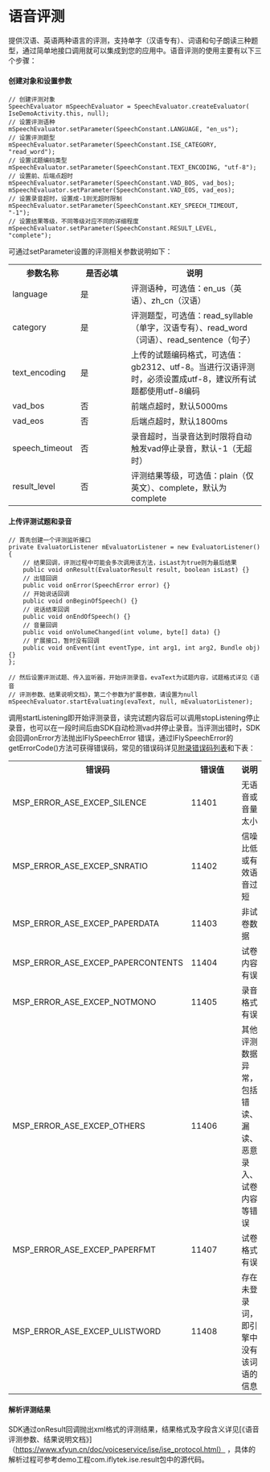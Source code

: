 # 语音评测

提供汉语、英语两种语言的评测，支持单字（汉语专有）、词语和句子朗读三种题型，通过简单地接口调用就可以集成到您的应用中。语音评测的使用主要有以下三个步骤：

#### 创建对象和设置参数

    // 创建评测对象
    SpeechEvaluator mSpeechEvaluator = SpeechEvaluator.createEvaluator(
    IseDemoActivity.this, null);
    // 设置评测语种
    mSpeechEvaluator.setParameter(SpeechConstant.LANGUAGE, "en_us");
    // 设置评测题型
    mSpeechEvaluator.setParameter(SpeechConstant.ISE_CATEGORY, "read_word");
    // 设置试题编码类型
    mSpeechEvaluator.setParameter(SpeechConstant.TEXT_ENCODING, "utf-8");
    // 设置前、后端点超时
    mSpeechEvaluator.setParameter(SpeechConstant.VAD_BOS, vad_bos);
    mSpeechEvaluator.setParameter(SpeechConstant.VAD_EOS, vad_eos);
    // 设置录音超时，设置成-1则无超时限制
    mSpeechEvaluator.setParameter(SpeechConstant.KEY_SPEECH_TIMEOUT, "-1");
    // 设置结果等级，不同等级对应不同的详细程度
    mSpeechEvaluator.setParameter(SpeechConstant.RESULT_LEVEL, "complete");

可通过setParameter设置的评测相关参数说明如下：

<table>
<tr><th width="25%">参数名称</th><th width="20%">是否必填</th><th>说明</th></tr>
<tr><td>language</td><td>是</td><td>评测语种，可选值：en_us（英语）、zh_cn（汉语）</td></tr>
<tr><td>category</td><td>是</td><td>评测题型，可选值：read_syllable（单字，汉语专有）、read_word（词语）、read_sentence（句子）</td></tr>
<tr><td>text_encoding</td><td>是</td><td>上传的试题编码格式，可选值：gb2312、utf-8。当进行汉语评测时，必须设置成utf-8，建议所有试题都使用utf-8编码</td></tr>
<tr><td>vad_bos</td><td>否</td><td>前端点超时，默认5000ms</td></tr>
<tr><td>vad_eos</td><td>否</td><td>后端点超时，默认1800ms</td></tr>
<tr><td>speech_timeout</td><td>否</td><td>录音超时，当录音达到时限将自动触发vad停止录音，默认-1（无超时）</td></tr>
<tr><td>result_level</td><td>否</td><td>评测结果等级，可选值：plain（仅英文）、complete，默认为complete</td></tr>
</table>


#### 上传评测试题和录音

    // 首先创建一个评测监听接口
    private EvaluatorListener mEvaluatorListener = new EvaluatorListener() {
	    // 结果回调，评测过程中可能会多次调用该方法，isLast为true则为最后结果
	    public void onResult(EvaluatorResult result, boolean isLast) {}
	    // 出错回调
	    public void onError(SpeechError error) {}
	    // 开始说话回调
	    public void onBeginOfSpeech() {}
	    // 说话结束回调
	    public void onEndOfSpeech() {}
	    // 音量回调
	    public void onVolumeChanged(int volume, byte[] data) {}
	    // 扩展接口，暂时没有回调
	    public void onEvent(int eventType, int arg1, int arg2, Bundle obj) {}
    };

    // 然后设置评测试题、传入监听器，开始评测录音。evaText为试题内容，试题格式详见《语音
    // 评测参数、结果说明文档》，第二个参数为扩展参数，请设置为null
    mSpeechEvaluator.startEvaluating(evaText, null, mEvaluatorListener);


调用startListening即开始评测录音，读完试题内容后可以调用stopListening停止录音，也可以在一段时间后由SDK自动检测vad并停止录音。当评测出错时，SDK会回调onError方法抛出IFlySpeechError 
错误，通过IFlySpeechError的getErrorCode()方法可获得错误码，常见的错误码详见[附录错误码列表](/book/other-service/svs/appendix/errorcode.md)和下表：

<table>
<tr><th width="40%">错误码</th><th width="20%">错误值</th><th>说明</th></tr>
<tr><td>MSP_ERROR_ASE_EXCEP_SILENCE</td><td>11401</td><td>无语音或音量太小</td></tr>
<tr><td>MSP_ERROR_ASE_EXCEP_SNRATIO</td><td>11402</td><td>信噪比低或有效语音过短</td></tr>
<tr><td>MSP_ERROR_ASE_EXCEP_PAPERDATA</td><td>11403</td><td>非试卷数据</td></tr>
<tr><td>MSP_ERROR_ASE_EXCEP_PAPERCONTENTS</td><td>11404</td><td>试卷内容有误</td></tr>
<tr><td>MSP_ERROR_ASE_EXCEP_NOTMONO</td><td>11405</td><td>录音格式有误</td></tr>
<tr><td>MSP_ERROR_ASE_EXCEP_OTHERS</td><td>11406</td><td>其他评测数据异常，包括错读、漏读、恶意录入、试卷内容等错误</td></tr>
<tr><td>MSP_ERROR_ASE_EXCEP_PAPERFMT</td><td>11407</td><td>试卷格式有误</td></tr>
<tr><td>MSP_ERROR_ASE_EXCEP_ULISTWORD</td><td>11408</td><td>存在未登录词，即引擎中没有该词语的信息</td></tr>
</table>
		
#### 解析评测结果

SDK通过onResult回调抛出xml格式的评测结果，结果格式及字段含义详见[《语音评测参数、结果说明文档》]（https://www.xfyun.cn/doc/voiceservice/ise/ise_protocol.html） ，具体的解析过程可参考demo工程com.iflytek.ise.result包中的源代码。
